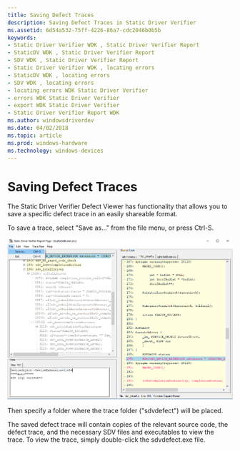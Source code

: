 ```yaml
---
title: Saving Defect Traces
description: Saving Defect Traces in Static Driver Verifier
ms.assetid: 6d54a532-75ff-4226-86a7-cdc2046b0b5b
keywords:
- Static Driver Verifier WDK , Static Driver Verifier Report
- StaticDV WDK , Static Driver Verifier Report
- SDV WDK , Static Driver Verifier Report
- Static Driver Verifier WDK , locating errors
- StaticDV WDK , locating errors
- SDV WDK , locating errors
- locating errors WDK Static Driver Verifier
- errors WDK Static Driver Verifier
- export WDK Static Driver Verifier
- Static Driver Verifier Report WDK
ms.author: windowsdriverdev
ms.date: 04/02/2018
ms.topic: article
ms.prod: windows-hardware
ms.technology: windows-devices
---
```


# Saving Defect Traces

The Static Driver Verifier Defect Viewer has functionality that allows you to save a specific defect trace in an easily shareable format.  

To save a trace, select "Save as..." from the file menu, or press Ctrl-S.  

![screen shot of the defect viewer window, showing the location of the save functionality](images/sdv-savedefecttrace.png)

Then specify a folder where the trace folder ("sdvdefect") will be placed.

The saved defect trace will contain copies of the relevant source code, the defect trace, and the necessary SDV files and executables to view the trace.  To view the trace, simply double-click the sdvdefect.exe file.

